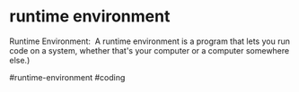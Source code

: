 # runtime environment
Runtime Environment:  A runtime environment is a program that lets you run code on a system, whether that's your computer or a computer somewhere else.)

#runtime-environment #coding